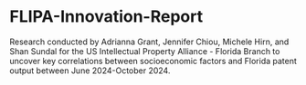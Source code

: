 # FLIPA-Innovation-Report
Research conducted by Adrianna Grant, Jennifer Chiou, Michele Hirn, and Shan Sundal for the US Intellectual Property Alliance - Florida Branch to uncover key correlations between socioeconomic factors and Florida patent output between June 2024-October 2024.
